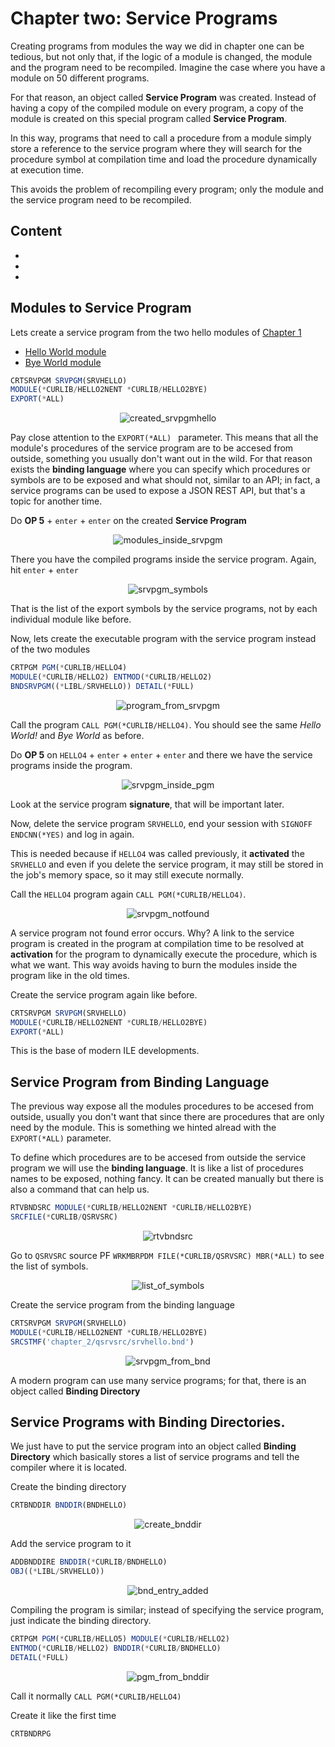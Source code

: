 # Chapter two: Service Programs

Creating programs from modules the way we did in chapter one can be tedious, but not only that, if the logic of a module is changed, the module and the program need to be recompiled. Imagine the case where you have a module on 50 different programs.

For that reason, an object called **Service Program** was created. Instead of having a copy of the compiled module on every program, a copy of the module is created on this special program called **Service Program**. 

In this way, programs that need to call a procedure from a module simply store a reference to the service program where they will search for the procedure symbol at compilation time and load the procedure dynamically at execution time. 

This avoids the problem of recompiling every program; only the module and the service program need to be recompiled.

## Content
- []()
- []()
- []()

## Modules to Service Program

Lets create a service program from the two hello modules of [Chapter 1](../chapter_1/chapter_1.md)

- [Hello World module](./ch1_qrpglesrc/hello2.nomain.module.rpgle#L7)
- [Bye World module](./ch1_qrpglesrc/bye.nomain.module.rpgle#L7)

```js
CRTSRVPGM SRVPGM(SRVHELLO)                            
MODULE(*CURLIB/HELLO2NENT *CURLIB/HELLO2BYE)
EXPORT(*ALL)                                
```
<div style="text-align: center;">
  <img src="../images/chapter_2/created_srvpgmhello.png" alt="created_srvpgmhello" style="display: inline-block;">
</div>

Pay close attention to the `EXPORT(*ALL) ` parameter. This means that all the module's procedures of the service program are to be accesed from outside, something you usually don't want out in the wild. For that reason exists the **binding language** where you can specify which procedures or symbols are to be exposed and what should not, similar to an API; in fact, a service programs can be used to expose a JSON REST API, but that's a topic for another time.

Do **OP 5** + `enter` + `enter` on the created **Service Program** 
<div style="text-align: center;">
  <img src="../images/chapter_2/modules_inside_srvpgm.png" alt="modules_inside_srvpgm" style="display: inline-block;">
</div>

There you have the compiled programs inside the service program. Again, hit `enter` + `enter`

<div style="text-align: center;">
  <img src="../images/chapter_2/srvpgm_symbols.png" alt="srvpgm_symbols" style="display: inline-block;">
</div>

That is the list of the export symbols by the service programs, not by each individual module like before.

Now, lets create the executable program with the service program instead of the two modules

```js
CRTPGM PGM(*CURLIB/HELLO4)        
MODULE(*CURLIB/HELLO2) ENTMOD(*CURLIB/HELLO2)     
BNDSRVPGM((*LIBL/SRVHELLO)) DETAIL(*FULL)              
```

<div style="text-align: center;">
  <img src="../images/chapter_2/program_from_srvpgm.png" alt="program_from_srvpgm" style="display: inline-block;">
</div>

Call the program `CALL PGM(*CURLIB/HELLO4)`. You should see the same *Hello World!* and *Bye World* as before.

Do **OP 5** on `HELLO4` + `enter` + `enter` + `enter` and there we have the service programs inside the program.

<div style="text-align: center;">
  <img src="../images/chapter_2/srvpgm_inside_pgm.png" alt="srvpgm_inside_pgm" style="display: inline-block;">
</div>

Look at the service program **signature**, that will be important later. 

Now, delete the service program `SRVHELLO`, end your session with `SIGNOFF ENDCNN(*YES)` and log in again. 

This is needed because if `HELLO4` was called previously, it **activated** the `SRVHELLO` and even if you delete the service program, it may still be stored in the job's memory space, so it may still execute normally.

Call the `HELLO4` program again `CALL PGM(*CURLIB/HELLO4)`. 

<div style="text-align: center;">
  <img src="../images/chapter_2/srvpgm_notfound.png" alt="srvpgm_notfound" style="display: inline-block;">
</div>

A service program not found error occurs. Why? A link to the service program is created in the program at compilation time to be resolved at **activation** for the program to dynamically execute the procedure, which is what we want. This way avoids having to burn the modules inside the program like in the old times.

Create the service program again like before.
```js
CRTSRVPGM SRVPGM(SRVHELLO)                            
MODULE(*CURLIB/HELLO2NENT *CURLIB/HELLO2BYE)
EXPORT(*ALL)                                
```

This is the base of modern ILE developments.


## Service Program from Binding Language

The previous way expose all the modules procedures to be accesed from outside, usually you don't want that since there are procedures that are only need by the module. This is something we hinted alread with the `EXPORT(*ALL)` parameter.

To define which procedures are to be accesed from outside the service program we will use the **binding language**. It is like a list of procedures names to be exposed, nothing fancy. It can be created manually but there is also a command that can help us.

```js
RTVBNDSRC MODULE(*CURLIB/HELLO2NENT *CURLIB/HELLO2BYE)
SRCFILE(*CURLIB/QSRVSRC)                    
```
<div style="text-align: center;">
  <img src="../images/chapter_2/rtvbndsrc.png" alt="rtvbndsrc" style="display: inline-block;">
</div>

Go to `QSRVSRC` source PF `WRKMBRPDM FILE(*CURLIB/QSRVSRC) MBR(*ALL)` to see the list of symbols.
<div style="text-align: center;">
  <img src="../images/chapter_2/list_of_symbols.png" alt="list_of_symbols" style="display: inline-block;">
</div>

Create the service program from the binding language
```js
CRTSRVPGM SRVPGM(SRVHELLO)                            
MODULE(*CURLIB/HELLO2NENT *CURLIB/HELLO2BYE)
SRCSTMF('chapter_2/qsrvsrc/srvhello.bnd')    
```
<div style="text-align: center;">
  <img src="../images/chapter_2/srvpgm_from_bnd.png" alt="srvpgm_from_bnd" style="display: inline-block;">
</div>

A modern program can use many service programs; for that, there is an object called **Binding Directory** 

## Service Programs with Binding Directories.

We just have to put the service program into an object called **Binding Directory** which basically stores a list of service programs and tell the compiler where it is located.

Create the binding directory
```js
CRTBNDDIR BNDDIR(BNDHELLO)
```
<div style="text-align: center;">
  <img src="../images/chapter_2/create_bnddir.png" alt="create_bnddir" style="display: inline-block;">
</div>

Add the service program to it
```js
ADDBNDDIRE BNDDIR(*CURLIB/BNDHELLO)
OBJ((*LIBL/SRVHELLO))
```
<div style="text-align: center;">
  <img src="../images/chapter_2/bnd_entry_added.png" alt="bnd_entry_added" style="display: inline-block;">
</div>

Compiling the program is similar; instead of specifying the service program, just indicate the binding directory.
```js
CRTPGM PGM(*CURLIB/HELLO5) MODULE(*CURLIB/HELLO2)  
ENTMOD(*CURLIB/HELLO2) BNDDIR(*CURLIB/BNDHELLO)
DETAIL(*FULL)           
```
<div style="text-align: center;">
  <img src="../images/chapter_2/pgm_from_bnddir.png" alt="pgm_from_bnddir" style="display: inline-block;">
</div>

Call it normally `CALL PGM(*CURLIB/HELLO4)`

Create it like the first time
```js
CRTBNDRPG
```

